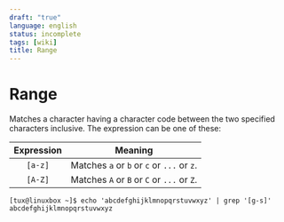 ```yaml
---
draft: "true"
language: english
status: incomplete
tags: [wiki]
title: Range
---
```


# Range

Matches a character having a character code between the two specified characters inclusive. The expression can be one of these:

| **Expression** | **Meaning**                                |
| :------------: | ------------------------------------------ |
|    `[a-z]`     | Matches `a` or `b` or `c` or `...` or `z`. |
|    `[A-Z]`     | Matches `A` or `B` or `C` or `...` or `Z`. |

```
[tux@linuxbox ~]$ echo 'abcdefghijklmnopqrstuvwxyz' | grep '[g-s]'
abcdefghijklmnopqrstuvwxyz
```
